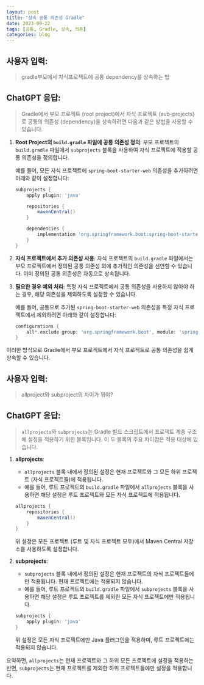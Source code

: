 ```yaml
---
layout: post
title: "상속 공통 의존성 Gradle"
date: 2023-09-22
tags: [공통, Gradle, 상속, 의존]
categories: blog
---
```


## 사용자 입력:
> gradle부모에서 자식프로젝트에 공통 dependency를 상속하는 법

## ChatGPT 응답:
> Gradle에서 부모 프로젝트 (root project)에서 자식 프로젝트 (sub-projects)로 공통의 의존성 (dependency)을 상속하려면 다음과 같은 방법을 사용할 수 있습니다.

1. **Root Project의 `build.gradle` 파일에 공통 의존성 정의**:
   부모 프로젝트의 `build.gradle` 파일에서 `subprojects` 블록을 사용하여 자식 프로젝트에 적용할 공통 의존성을 정의합니다.

   예를 들어, 모든 자식 프로젝트에 `spring-boot-starter-web` 의존성을 추가하려면 아래와 같이 설정합니다:

   ```groovy
   subprojects {
       apply plugin: 'java'

       repositories {
           mavenCentral()
       }

       dependencies {
           implementation 'org.springframework.boot:spring-boot-starter-web'
       }
   }
   ```

2. **자식 프로젝트에서 추가 의존성 사용**:
   자식 프로젝트의 `build.gradle` 파일에서는 부모 프로젝트에서 정의된 공통 의존성 외에 추가적인 의존성을 선언할 수 있습니다. 이미 정의된 공통 의존성은 자동으로 상속됩니다.

3. **필요한 경우 예외 처리**:
   특정 자식 프로젝트에서 공통 의존성을 사용하지 않아야 하는 경우, 해당 의존성을 제외하도록 설정할 수 있습니다.

   예를 들어, 공통으로 추가된 `spring-boot-starter-web` 의존성을 특정 자식 프로젝트에서 제외하려면 아래와 같이 설정합니다:

   ```groovy
   configurations {
       all*.exclude group: 'org.springframework.boot', module: 'spring-boot-starter-web'
   }
   ```

이러한 방식으로 Gradle에서 부모 프로젝트에서 자식 프로젝트로 공통 의존성을 쉽게 상속할 수 있습니다.

## 사용자 입력:
> allproject와 subproject의 차이가 뭐야?

## ChatGPT 응답:
> `allprojects`와 `subprojects`는 Gradle 빌드 스크립트에서 프로젝트 계층 구조에 설정을 적용하기 위한 블록입니다. 이 두 블록의 주요 차이점은 적용 대상에 있습니다.

1. **allprojects**:
   - `allprojects` 블록 내에서 정의된 설정은 현재 프로젝트와 그 모든 하위 프로젝트 (자식 프로젝트들)에 적용됩니다.
   - 예를 들어, 루트 프로젝트의 `build.gradle` 파일에서 `allprojects` 블록을 사용하면 해당 설정은 루트 프로젝트와 모든 자식 프로젝트에 적용됩니다.

   ```groovy
   allprojects {
       repositories {
           mavenCentral()
       }
   }
   ```
   위 설정은 모든 프로젝트 (루트 및 자식 프로젝트 모두)에서 Maven Central 저장소를 사용하도록 설정합니다.

2. **subprojects**:
   - `subprojects` 블록 내에서 정의된 설정은 현재 프로젝트의 자식 프로젝트들에만 적용됩니다. 현재 프로젝트에는 적용되지 않습니다.
   - 예를 들어, 루트 프로젝트의 `build.gradle` 파일에서 `subprojects` 블록을 사용하면 해당 설정은 루트 프로젝트를 제외한 모든 자식 프로젝트에만 적용됩니다.

   ```groovy
   subprojects {
       apply plugin: 'java'
   }
   ```
   위 설정은 모든 자식 프로젝트에만 Java 플러그인을 적용하며, 루트 프로젝트에는 적용되지 않습니다.

요약하면, `allprojects`는 현재 프로젝트와 그 하위 모든 프로젝트에 설정을 적용하는 반면, `subprojects`는 현재 프로젝트를 제외한 하위 프로젝트들에만 설정을 적용합니다.

